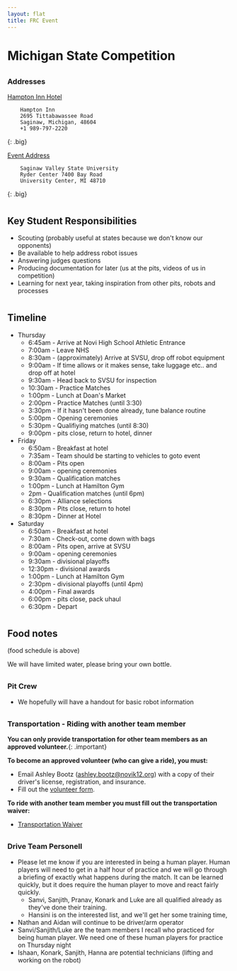 ```yaml
---
layout: flat
title: FRC Event
---
```

<style>
    .big code {
        font-size: 14px;
    }
    .important {
        color: red;
    }
    h1:first {
        padding-top: 0em;
    }
    h2,h3 {
        padding-top: 0.5em;
    }
</style>
# Michigan State Competition

### Addresses
[Hampton Inn Hotel](https://goo.gl/maps/9mCnvK3RXqZGWQfE7)
```
    Hampton Inn
    2695 Tittabawassee Road
    Saginaw, Michigan, 48604
    +1 989-797-2220
```
{: .big}

[Event Address](https://goo.gl/maps/7AgozLSptwfoVZq39)
```
    Saginaw Valley State University
    Ryder Center 7400 Bay Road
    University Center, MI 48710
```
{: .big}

## Key Student Responsibilities
* Scouting (probably useful at states because we don't know our opponents)
* Be available to help address robot issues
* Answering judges questions
* Producing documentation for later (us at the pits, videos of us in competition)
* Learning for next year, taking inspiration from other pits, robots and processes

## Timeline
* Thursday
    * 6:45am - Arrive at Novi High School Athletic Entrance 
    * 7:00am - Leave NHS
    * 8:30am - (approximately) Arrive at SVSU, drop off robot equipment
    * 9:00am - If time allows or it makes sense, take luggage etc.. and drop off at hotel
    * 9:30am - Head back to SVSU for inspection
    * 10:30am - Practice Matches
    * 1:00pm - Lunch at Doan's Market 
    * 2:00pm - Practice Matches (until 3:30)
    * 3:30pm - If it hasn't been done already, tune balance routine
    * 5:00pm - Opening ceremonies
    * 5:30pm - Qualifiying matches (until 8:30)
    * 9:00pm - pits close, return to hotel, dinner
* Friday
    * 6:50am - Breakfast at hotel
    * 7:35am - Team should be starting to vehicles to goto event
    * 8:00am - Pits open
    * 9:00am - opening ceremonies
    * 9:30am - Qualification matches
    * 1:00pm - Lunch at Hamilton Gym
    * 2pm    - Qualification matches (until 6pm)
    * 6:30pm - Alliance selections
    * 8:30pm - Pits close, return to hotel
    * 8:30pm - Dinner at Hotel
* Saturday 
    * 6:50am - Breakfast at hotel   
    * 7:30am - Check-out, come down with bags
    * 8:00am - Pits open, arrive at SVSU
    * 9:00am - opening ceremonies
    * 9:30am - divisional playoffs
    * 12:30pm - divisional awards
    * 1:00pm - Lunch at Hamilton Gym
    * 2:30pm - divisional playoffs (until 4pm)
    * 4:00pm - Final awards
    * 6:00pm - pits close, pack uhaul
    * 6:30pm - Depart

## Food notes
(food schedule is above)

We will have limited water, please bring your own bottle.

### Pit Crew
* We hopefully will have a handout for basic robot information

### Transportation - Riding with another team member
**You can only provide transportation for other team members as an approved volunteer.**{: .important}

**To become an approved volunteer (who can give a ride), you must:**

* Email Ashley Bootz (ashley.bootz@novik12.org) with a copy of their driver's license, registration, and insurance.
* Fill out the [volunteer form](https://bit.ly/NCSDICHATLINK).

**To ride with another team member you must fill out the transportation waiver:**

* [Transportation Waiver](Transportation%20Waiver.pdf)

### Drive Team Personell
* Please let me know if you are interested in being a human player. Human players will need to get in a half hour of practice and we will go through a briefing of exactly what happens during the match. It can be learned quickly, but it does require the human player to move and react fairly quickly.
    * Sanvi, Sanjith, Pranav, Konark and Luke are all qualified already as they've done their training.
    * Hansini is on the interested list, and we'll get her some training time,
* Nathan and Aidan will continue to be driver/arm operator
* Sanvi/Sanjith/Luke are the team members I recall who practiced for being human player. We need one of these human players for practice on Thursday night
* Ishaan, Konark, Sanjith, Hanna are potential technicians (lifting and working on the robot) 
